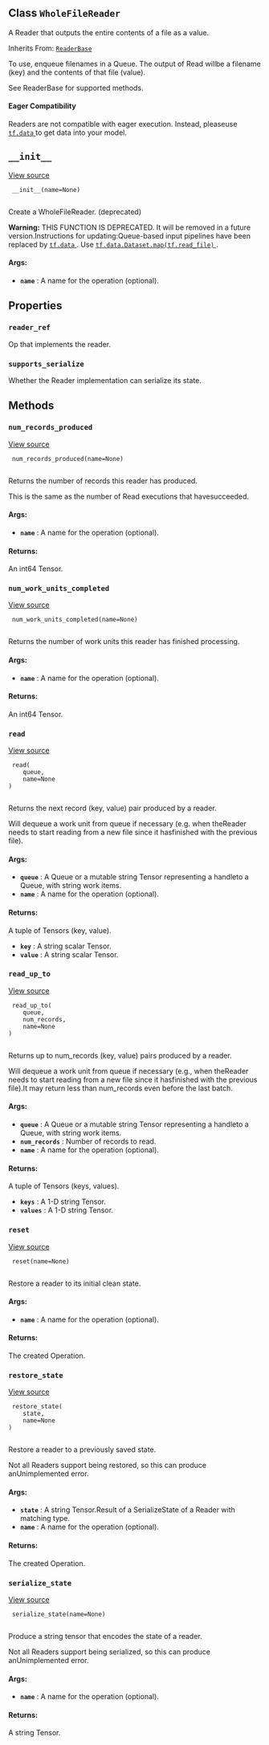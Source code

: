 

## Class  `WholeFileReader` 
A Reader that outputs the entire contents of a file as a value.

Inherits From: [ `ReaderBase` ](https://tensorflow.google.cn/api_docs/python/tf/compat/v1/ReaderBase)

To use, enqueue filenames in a Queue.  The output of Read willbe a filename (key) and the contents of that file (value).

See ReaderBase for supported methods.

#### Eager Compatibility
Readers are not compatible with eager execution. Instead, pleaseuse [ `tf.data` ](https://tensorflow.google.cn/api_docs/python/tf/data) to get data into your model.

##  `__init__` 
[View source](https://github.com/tensorflow/tensorflow/blob/r2.0/tensorflow/python/ops/io_ops.py#L328-L338)

```
 __init__(name=None)
 
```

Create a WholeFileReader. (deprecated)


**Warning:**  THIS FUNCTION IS DEPRECATED. It will be removed in a future version.Instructions for updating:Queue-based input pipelines have been replaced by [ `tf.data` ](https://tensorflow.google.cn/api_docs/python/tf/data). Use [ `tf.data.Dataset.map(tf.read_file)` ](https://tensorflow.google.cn/api_docs/python/tf/data/Dataset#map).


#### Args:
- **`name`** : A name for the operation (optional).


## Properties


###  `reader_ref` 
Op that implements the reader.

###  `supports_serialize` 
Whether the Reader implementation can serialize its state.

## Methods


###  `num_records_produced` 
[View source](https://github.com/tensorflow/tensorflow/blob/r2.0/tensorflow/python/ops/io_ops.py#L211-L229)

```
 num_records_produced(name=None)
 
```

Returns the number of records this reader has produced.

This is the same as the number of Read executions that havesucceeded.

#### Args:
- **`name`** : A name for the operation (optional).


#### Returns:
An int64 Tensor.

###  `num_work_units_completed` 
[View source](https://github.com/tensorflow/tensorflow/blob/r2.0/tensorflow/python/ops/io_ops.py#L231-L245)

```
 num_work_units_completed(name=None)
 
```

Returns the number of work units this reader has finished processing.

#### Args:
- **`name`** : A name for the operation (optional).


#### Returns:
An int64 Tensor.

###  `read` 
[View source](https://github.com/tensorflow/tensorflow/blob/r2.0/tensorflow/python/ops/io_ops.py#L144-L171)

```
 read(
    queue,
    name=None
)
 
```

Returns the next record (key, value) pair produced by a reader.

Will dequeue a work unit from queue if necessary (e.g. when theReader needs to start reading from a new file since it hasfinished with the previous file).

#### Args:
- **`queue`** : A Queue or a mutable string Tensor representing a handleto a Queue, with string work items.
- **`name`** : A name for the operation (optional).


#### Returns:
A tuple of Tensors (key, value).

- **`key`** : A string scalar Tensor.
- **`value`** : A string scalar Tensor.


###  `read_up_to` 
[View source](https://github.com/tensorflow/tensorflow/blob/r2.0/tensorflow/python/ops/io_ops.py#L173-L209)

```
 read_up_to(
    queue,
    num_records,
    name=None
)
 
```

Returns up to num_records (key, value) pairs produced by a reader.

Will dequeue a work unit from queue if necessary (e.g., when theReader needs to start reading from a new file since it hasfinished with the previous file).It may return less than num_records even before the last batch.

#### Args:
- **`queue`** : A Queue or a mutable string Tensor representing a handleto a Queue, with string work items.
- **`num_records`** : Number of records to read.
- **`name`** : A name for the operation (optional).


#### Returns:
A tuple of Tensors (keys, values).

- **`keys`** : A 1-D string Tensor.
- **`values`** : A 1-D string Tensor.


###  `reset` 
[View source](https://github.com/tensorflow/tensorflow/blob/r2.0/tensorflow/python/ops/io_ops.py#L289-L301)

```
 reset(name=None)
 
```

Restore a reader to its initial clean state.

#### Args:
- **`name`** : A name for the operation (optional).


#### Returns:
The created Operation.

###  `restore_state` 
[View source](https://github.com/tensorflow/tensorflow/blob/r2.0/tensorflow/python/ops/io_ops.py#L264-L282)

```
 restore_state(
    state,
    name=None
)
 
```

Restore a reader to a previously saved state.

Not all Readers support being restored, so this can produce anUnimplemented error.

#### Args:
- **`state`** : A string Tensor.Result of a SerializeState of a Reader with matching type.
- **`name`** : A name for the operation (optional).


#### Returns:
The created Operation.

###  `serialize_state` 
[View source](https://github.com/tensorflow/tensorflow/blob/r2.0/tensorflow/python/ops/io_ops.py#L247-L262)

```
 serialize_state(name=None)
 
```

Produce a string tensor that encodes the state of a reader.

Not all Readers support being serialized, so this can produce anUnimplemented error.

#### Args:
- **`name`** : A name for the operation (optional).


#### Returns:
A string Tensor.

